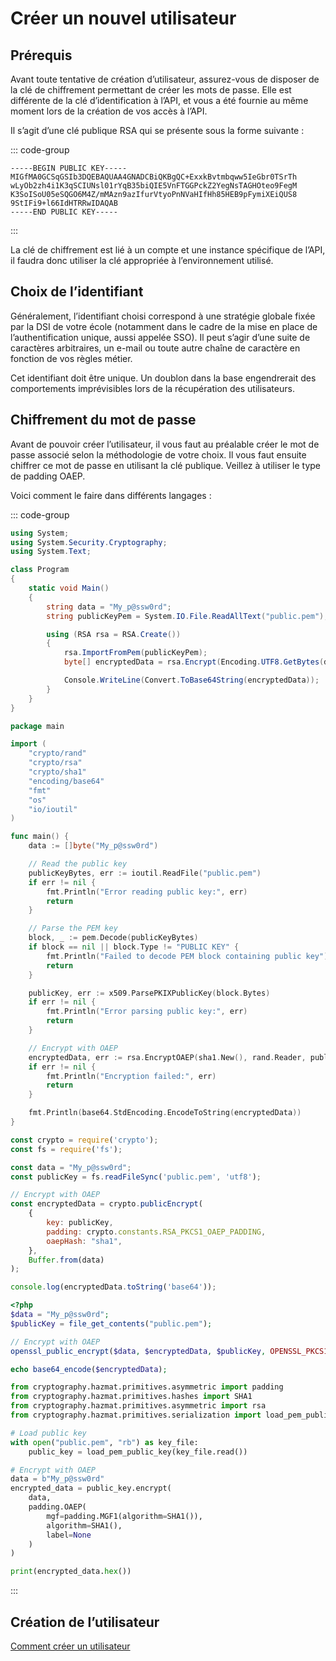# Créer un nouvel utilisateur

## Prérequis

Avant toute tentative de création d’utilisateur, assurez-vous de disposer de la clé de chiffrement permettant de créer
les mots de passe. Elle est différente de la clé d’identification à l’API, et vous a été fournie au même moment lors de
la création de vos accès à l’API.

Il s’agit d’une clé publique RSA qui se présente sous la forme suivante :

::: code-group

```PKCS#8 [Clé publique]
-----BEGIN PUBLIC KEY-----
MIGfMA0GCSqGSIb3DQEBAQUAA4GNADCBiQKBgQC+ExxkBvtmbqww5IeGbr0TSrTh
wLyOb2zh4i1K3qSCIUNsl01rYqB35biQIE5VnFTGGPckZ2YegNsTAGHOteo9FegM
K3SoISoU05eSQGO6M4Z/mMAzn9azIfurVtyoPnNVaHIfHh85HEB9pFymiXEiQUS8
9StIFi9+l66IdHTRRwIDAQAB
-----END PUBLIC KEY-----

```

:::

La clé de chiffrement est lié à un compte et une instance spécifique de l’API, il faudra donc utiliser la clé appropriée
à l’environnement utilisé.

## Choix de l’identifiant

Généralement, l’identifiant choisi correspond à une stratégie globale fixée par la DSI de votre école (notamment dans
le cadre de la mise en place de l’authentification unique, aussi appelée SSO). Il peut s’agir d’une suite de caractères
arbitraires, un e-mail ou toute autre chaîne de caractère en fonction de vos règles métier.

Cet identifiant doit être unique. Un doublon dans la base engendrerait des comportements imprévisibles lors de la
récupération des utilisateurs.

## Chiffrement du mot de passe

Avant de pouvoir créer l’utilisateur, il vous faut au préalable créer le mot de passe associé selon la méthodologie de
votre choix. Il vous faut ensuite chiffrer ce mot de passe en utilisant la clé publique. Veillez à utiliser le type
de padding OAEP.

Voici comment le faire dans différents langages :

::: code-group

```C#
using System;
using System.Security.Cryptography;
using System.Text;

class Program
{
    static void Main()
    {
        string data = "My_p@ssw0rd";
        string publicKeyPem = System.IO.File.ReadAllText("public.pem");

        using (RSA rsa = RSA.Create())
        {
            rsa.ImportFromPem(publicKeyPem);
            byte[] encryptedData = rsa.Encrypt(Encoding.UTF8.GetBytes(data), RSAEncryptionPadding.OaepSHA1);

            Console.WriteLine(Convert.ToBase64String(encryptedData));
        }
    }
}
```

```Go
package main

import (
	"crypto/rand"
	"crypto/rsa"
	"crypto/sha1"
	"encoding/base64"
	"fmt"
	"os"
	"io/ioutil"
)

func main() {
	data := []byte("My_p@ssw0rd")

	// Read the public key
	publicKeyBytes, err := ioutil.ReadFile("public.pem")
	if err != nil {
		fmt.Println("Error reading public key:", err)
		return
	}

	// Parse the PEM key
	block, _ := pem.Decode(publicKeyBytes)
	if block == nil || block.Type != "PUBLIC KEY" {
		fmt.Println("Failed to decode PEM block containing public key")
		return
	}

	publicKey, err := x509.ParsePKIXPublicKey(block.Bytes)
	if err != nil {
		fmt.Println("Error parsing public key:", err)
		return
	}

	// Encrypt with OAEP
	encryptedData, err := rsa.EncryptOAEP(sha1.New(), rand.Reader, publicKey.(*rsa.PublicKey), data, nil)
	if err != nil {
		fmt.Println("Encryption failed:", err)
		return
	}

	fmt.Println(base64.StdEncoding.EncodeToString(encryptedData))
}
```

```JavaScript
const crypto = require('crypto');
const fs = require('fs');

const data = "My_p@ssw0rd";
const publicKey = fs.readFileSync('public.pem', 'utf8');

// Encrypt with OAEP
const encryptedData = crypto.publicEncrypt(
    {
        key: publicKey,
        padding: crypto.constants.RSA_PKCS1_OAEP_PADDING,
        oaepHash: "sha1",
    },
    Buffer.from(data)
);

console.log(encryptedData.toString('base64'));
```

```PHP
<?php
$data = "My_p@ssw0rd";
$publicKey = file_get_contents("public.pem");

// Encrypt with OAEP
openssl_public_encrypt($data, $encryptedData, $publicKey, OPENSSL_PKCS1_OAEP_PADDING);

echo base64_encode($encryptedData);
```

```Python
from cryptography.hazmat.primitives.asymmetric import padding
from cryptography.hazmat.primitives.hashes import SHA1
from cryptography.hazmat.primitives.asymmetric import rsa
from cryptography.hazmat.primitives.serialization import load_pem_public_key

# Load public key
with open("public.pem", "rb") as key_file:
    public_key = load_pem_public_key(key_file.read())

# Encrypt with OAEP
data = b"My_p@ssw0rd"
encrypted_data = public_key.encrypt(
    data,
    padding.OAEP(
        mgf=padding.MGF1(algorithm=SHA1()),
        algorithm=SHA1(),
        label=None
    )
)

print(encrypted_data.hex())
```

:::

## Création de l’utilisateur

[Comment créer un utilisateur][creer-un-utilisateur]

[creer-un-email]: /reference/ressources/core/e-mail#creation-d-un-e-mail
[creer-un-utilisateur]: /reference/ressources/core/utilisateur#creation-d-un-utilisateur
